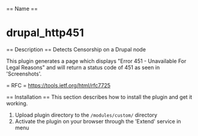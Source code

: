 == Name ==
# drupal_http451

== Description ==
Detects Censorship on a Drupal node

This plugin generates a page which displays "Error 451 - Unavailable For Legal Reasons" and will return a status code of 451 as seen in 'Screenshots'.

= RFC =
https://tools.ietf.org/html/rfc7725


== Installation ==
This section describes how to install the plugin and get it working.

1. Upload plugin directory to the `/modules/custom/` directory
2. Activate the plugin on your browser through the 'Extend' service in menu